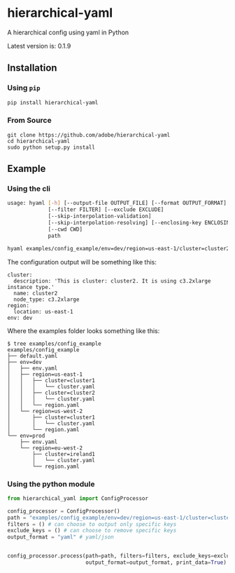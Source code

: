 # hierarchical-yaml
A hierarchical config using yaml in Python

Latest version is: 0.1.9


## Installation

### Using `pip`

```sh
pip install hierarchical-yaml
```

### From Source

```
git clone https://github.com/adobe/hierarchical-yaml
cd hierarchical-yaml
sudo python setup.py install
```

## Example

### Using the cli

```sh
usage: hyaml [-h] [--output-file OUTPUT_FILE] [--format OUTPUT_FORMAT]
             [--filter FILTER] [--exclude EXCLUDE]
             [--skip-interpolation-validation]
             [--skip-interpolation-resolving] [--enclosing-key ENCLOSING_KEY]
             [--cwd CWD]
             path
```

```sh
hyaml examples/config_example/env=dev/region=us-east-1/cluster=cluster2
```

The configuration output will be something like this:
```
cluster:
  description: 'This is cluster: cluster2. It is using c3.2xlarge instance type.'
  name: cluster2
  node_type: c3.2xlarge
region:
  location: us-east-1
env: dev
```

Where the examples folder looks something like this:
```
$ tree examples/config_example
examples/config_example
├── default.yaml
├── env=dev
│   ├── env.yaml
│   ├── region=us-east-1
│   │   ├── cluster=cluster1
│   │   │   └── cluster.yaml
│   │   ├── cluster=cluster2
│   │   │   └── cluster.yaml
│   │   └── region.yaml
│   └── region=us-west-2
│       ├── cluster=cluster1
│       │   └── cluster.yaml
│       └── region.yaml
└── env=prod
    ├── env.yaml
    └── region=eu-west-2
        ├── cluster=ireland1
        │   └── cluster.yaml
        └── region.yaml
```

### Using the python module

```py
from hierarchical_yaml import ConfigProcessor

config_processor = ConfigProcessor()
path = "examples/config_example/env=dev/region=us-east-1/cluster=cluster2"
filters = () # can choose to output only specific keys
exclude_keys = () # can choose to remove specific keys
output_format = "yaml" # yaml/json


config_processor.process(path=path, filters=filters, exclude_keys=exclude_keys, 
                         output_format=output_format, print_data=True)
```
